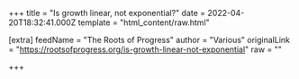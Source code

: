 
+++
title = "Is growth linear, not exponential?"
date = 2022-04-20T18:32:41.000Z
template = "html_content/raw.html"

[extra]
feedName = "The Roots of Progress"
author = "Various"
originalLink = "https://rootsofprogress.org/is-growth-linear-not-exponential"
raw = ""

+++

